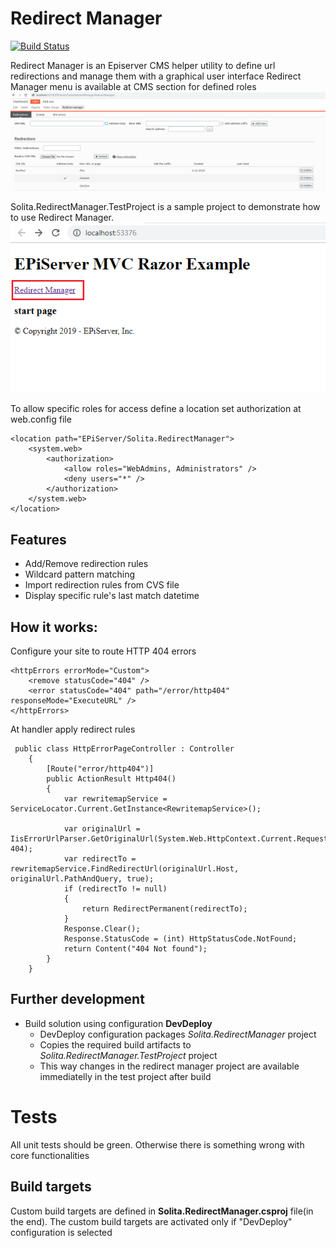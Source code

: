 # Redirect Manager
[![Build Status](https://solita-episerver-public.visualstudio.com/episerver-redirect-manager/_apis/build/status/solita.episerver-redirect-manager?branchName=master)](https://solita-episerver-public.visualstudio.com/episerver-redirect-manager/_build/latest?definitionId=9&branchName=master)

Redirect Manager is an Episerver CMS helper utility to define url redirections and manage them with a graphical user interface
Redirect Manager menu is available at CMS section for defined roles
![Image of Yaktocat](documentationResources/editorUI.png)

Solita.RedirectManager.TestProject is a sample project to demonstrate how to use Redirect Manager.
![Image of Yaktocat](documentationResources/exampleproj.png)

To allow specific roles for access define a location set authorization at web.config file
````
<location path="EPiServer/Solita.RedirectManager">
    <system.web>
        <authorization>
            <allow roles="WebAdmins, Administrators" />
            <deny users="*" />
        </authorization>
    </system.web>
</location>
````

## Features
- Add/Remove redirection rules
- Wildcard pattern matching
- Import redirection rules from CVS file
- Display specific rule's last match datetime

## How it works:
Configure your site to route HTTP 404 errors
````
<httpErrors errorMode="Custom">
    <remove statusCode="404" />
    <error statusCode="404" path="/error/http404" responseMode="ExecuteURL" />
</httpErrors>
````
At handler apply redirect rules
````
 public class HttpErrorPageController : Controller
    {
        [Route("error/http404")]
        public ActionResult Http404()
        {
            var rewritemapService = ServiceLocator.Current.GetInstance<RewritemapService>();

            var originalUrl = IisErrorUrlParser.GetOriginalUrl(System.Web.HttpContext.Current.Request.Url, 404);
            var redirectTo = rewritemapService.FindRedirectUrl(originalUrl.Host, originalUrl.PathAndQuery, true);
            if (redirectTo != null)
            {
                return RedirectPermanent(redirectTo);
            }
            Response.Clear();
            Response.StatusCode = (int) HttpStatusCode.NotFound;
            return Content("404 Not found");
        }
    }
````

## Further development
- Build solution using configuration **DevDeploy**
    - DevDeploy configuration packages *Solita.RedirectManager* project
    - Copies the required build artifacts to *Solita.RedirectManager.TestProject* project
    - This way changes in the redirect manager project are available immediatelly in the test project after build

# Tests
All unit tests should be green. Otherwise there is something wrong with core functionalities

## Build targets
Custom build targets are defined in **Solita.RedirectManager.csproj** file(in the end). The custom build targets are activated only if "DevDeploy" configuration is selected
